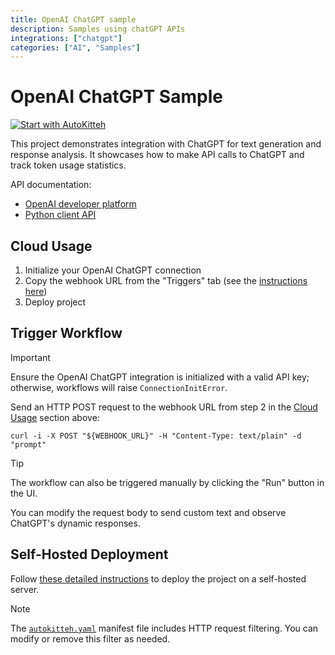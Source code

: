 ```yaml
---
title: OpenAI ChatGPT sample
description: Samples using chatGPT APIs
integrations: ["chatgpt"]
categories: ["AI", "Samples"]
---
```


# OpenAI ChatGPT Sample

[![Start with AutoKitteh](https://autokitteh.com/assets/autokitteh-badge.svg)](https://app.autokitteh.cloud/template?template-name=samples/openai_chatgpt)

This project demonstrates integration with ChatGPT for text generation and response analysis. It showcases how to make API calls to ChatGPT and track token usage statistics.

API documentation:

- [OpenAI developer platform](https://platform.openai.com/)
- [Python client API](https://github.com/openai/openai-python)

## Cloud Usage

1. Initialize your OpenAI ChatGPT connection
2. Copy the webhook URL from the "Triggers" tab (see the [instructions here](https://docs.autokitteh.com/get_started/deployment#webhook-urls))
3. Deploy project

## Trigger Workflow

> [!IMPORTANT]
> Ensure the OpenAI ChatGPT integration is initialized with a valid API key; otherwise, workflows will raise `ConnectionInitError`.

Send an HTTP POST request to the webhook URL from step 2 in the [Cloud Usage](#cloud-usage) section above:

```shell
curl -i -X POST "${WEBHOOK_URL}" -H "Content-Type: text/plain" -d "prompt"
```

> [!TIP]
> The workflow can also be triggered manually by clicking the "Run" button in the UI.
>
> You can modify the request body to send custom text and observe ChatGPT's dynamic responses.

## Self-Hosted Deployment

Follow [these detailed instructions](https://docs.autokitteh.com/get_started/deployment) to deploy the project on a self-hosted server.

> [!NOTE]
> The [`autokitteh.yaml`](autokitteh.yaml) manifest file includes HTTP request filtering. You can modify or remove this filter as needed.
